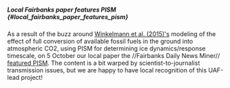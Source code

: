 ##### Local Fairbanks paper features PISM {#local_fairbanks_paper_features_pism}

As a result of the buzz around [Winkelmann et al.
(2015)\'s](http://advances.sciencemag.org/content/1/8/e1500589)
modeling of the effect of full conversion of available fossil fuels in
the ground into atmospheric CO2, using PISM for determining ice
dynamics/response timescale, on 5 October our local paper the
//Fairbanks Daily News Miner// [featured
PISM](http://www.newsminer.com/science_and_technology/uaf-model-plays-big-part-in-climate-research/article_17e670c2-6bfe-11e5-8709-3bd8ac53fc5f.html).
The content is a bit warped by scientist-to-journalist transmission
issues, but we are happy to have local recognition of this UAF-lead
project!

